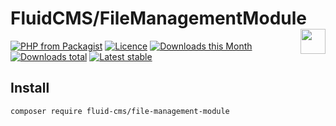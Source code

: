 # FluidCMS/FileManagementModule <img align="right" height="40px" src="https://developers.grapesc.cz/logo_cms_inline.png">

[![PHP from Packagist](https://img.shields.io/packagist/php-v/fluid-cms/file-management-module.svg?style=flat-square)](https://packagist.org/packages/fluid-cms/file-management-module)
[![Licence](https://img.shields.io/packagist/l/fluid-cms/file-management-module.svg?style=flat-square)](https://packagist.org/packages/fluid-cms/file-management-module)
[![Downloads this Month](https://img.shields.io/packagist/dm/fluid-cms/file-management-module.svg?style=flat-square)](https://packagist.org/packages/fluid-cms/file-management-module)
[![Downloads total](https://img.shields.io/packagist/dt/fluid-cms/file-management-module.svg?style=flat-square)](https://packagist.org/packages/fluid-cms/file-management-module)
[![Latest stable](https://img.shields.io/packagist/v/fluid-cms/file-management-module.svg?style=flat-square)](https://packagist.org/packages/fluid-cms/file-management-module)


## Install

```
composer require fluid-cms/file-management-module
```
